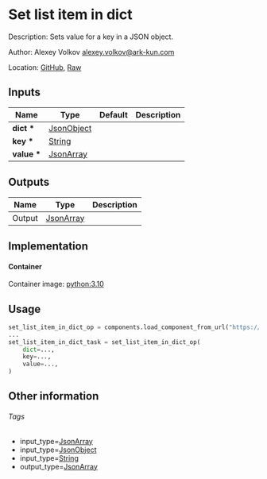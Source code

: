 <!-- BEGIN_GENERATED_CONTENT -->
# Set list item in dict

Description: Sets value for a key in a JSON object.

Author: Alexey Volkov <alexey.volkov@ark-kun.com>

Location: [GitHub](https://github.com/Ark-kun/pipeline_components/blob/master/components/json/Dict/Set/List/component.yaml), [Raw](https://raw.githubusercontent.com/Ark-kun/pipeline_components/master/components/json/Dict/Set/List/component.yaml)

## Inputs

|Name|Type|Default|Description|
|-|-|-|-|
|**dict** **\***|[JsonObject]|||
|**key** **\***|[String]|||
|**value** **\***|[JsonArray]|||

## Outputs

|Name|Type|Description|
|-|-|-|
|Output|[JsonArray]||

## Implementation

#### Container

Container image: [python:3.10](https://hub.docker.com/r/_/python)

## Usage

```python
set_list_item_in_dict_op = components.load_component_from_url("https://raw.githubusercontent.com/Ark-kun/pipeline_components/master/components/json/Dict/Set/List/component.yaml")
...
set_list_item_in_dict_task = set_list_item_in_dict_op(
    dict=...,
    key=...,
    value=...,
)
```

## Other information

###### Tags

* input_type=[JsonArray]
* input_type=[JsonObject]
* input_type=[String]
* output_type=[JsonArray]

[JsonArray]: https://github.com/Ark-kun/pipeline_components/tree/master/types/JsonArray
[JsonObject]: https://github.com/Ark-kun/pipeline_components/tree/master/types/JsonObject
[String]: https://github.com/Ark-kun/pipeline_components/tree/master/types/String
<!-- END_GENERATED_CONTENT -->
